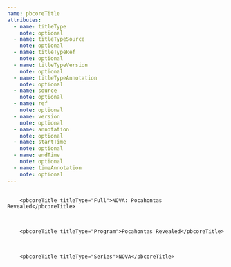 ```yaml
---
name: pbcoreTitle
attributes:
  - name: titleType
    note: optional
  - name: titleTypeSource
    note: optional
  - name: titleTypeRef
    note: optional
  - name: titleTypeVersion
    note: optional
  - name: titleTypeAnnotation
    note: optional
  - name: source
    note: optional
  - name: ref
    note: optional
  - name: version
    note: optional
  - name: annotation
    note: optional
  - name: startTime
    note: optional
  - name: endTime
    note: optional
  - name: timeAnnotation
    note: optional
---
```

<pre>
  <code>
    &lt;pbcoreTitle titleType=&quot;Full&quot;&gt;NOVA: Pocahontas Revealed&lt;/pbcoreTitle&gt;
  </code>
</pre>

<pre>
  <code>
    &lt;pbcoreTitle titleType=&quot;Program&quot;&gt;Pocahontas Revealed&lt;/pbcoreTitle&gt;
  </code>
</pre>

<pre>
  <code>
    &lt;pbcoreTitle titleType=&quot;Series&quot;&gt;NOVA&lt;/pbcoreTitle&gt;
  </code>
</pre>
